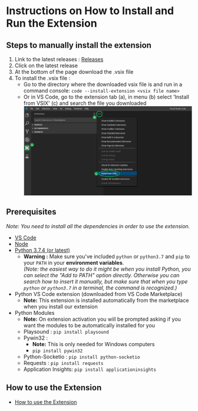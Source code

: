 # Instructions on How to Install and Run the Extension

## Steps to manually install the extension

1. Link to the latest releases :
   [Releases](https://github.com/microsoft/vscode-python-embedded/releases)
2. Click on the latest release
3. At the bottom of the page download the .vsix file
4. To install the .vsix file :
   - Go to the directory where the downloaded vsix file is and run in a command console: `code --install-extension <vsix file name>`
   - Or in VS Code, go to the extension tab (a), in menu (b) select 'Install from VSIX' (c) and search the file you downloaded
     ![VSIX Install Instructions](./vsix-install-instructions.png)

## Prerequisites

_Note: You need to install all the dependencies in order to use the extension._

- [VS Code](https://code.visualstudio.com/Download)
- [Node](https://nodejs.org/en/download/)
- [Python 3.7.4 (or latest)](https://www.python.org/downloads/)
  - **Warning :** Make sure you've included `python` or `python3.7` and `pip` to your `PATH` in your **environment variables**.  
    _(Note: the easiest way to do it might be when you install Python, you can select the "Add to PATH" option directly. Otherwise you can search how to insert it manually, but make sure that when you type `python` or `python3.7` in a terminal, the command is recognized.)_
- Python VS Code extension (downloaded from VS Code Marketplace)
  - **Note:** This extension is installed automatically from the marketplace when you install our extension
- Python Modules
  - **Note:** On extension activation you will be prompted asking if you want the modules to be automatically installed for you
  - Playsound : `pip install playsound`
  - Pywin32 :
    - **Note:** This is only needed for Windows computers
    - `pip install pywin32`
  - Python-Socketio : `pip install python-socketio`
  - Requests : `pip install requests`
  - Application Insights: `pip install applicationinsights`

## How to use the Extension

- [How to use the Extension](/docs/how-to-use.md)
